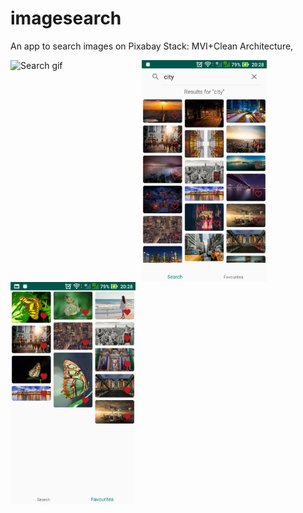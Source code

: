 # imagesearch
An app to search images on Pixabay
Stack: MVI+Clean Architecture, 

<img src="screenshots/ezgif.com-video-to-gif.gif"
     alt="Search gif"
     style="float: left; margin-right: 10px;"
     width="200"/> <img src="screenshots/Screenshot_20200107-202833.png"
     alt="Search"
     style="float: left; margin-right: 10px;"
     width="200"/> <img src="screenshots/Screenshot_20200107-202846.png"
     alt="Favourites"
     style="float: left; margin-right: 10px;"
     width="200"/> 
